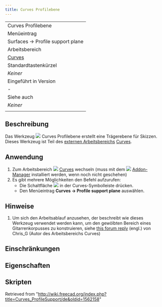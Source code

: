 ```yaml
---
title: Curves Profilebene
---
```

|  |
| --- |
| Curves Profilebene |
| Menüeintrag |
| Surfaces → Profile support plane |
| Arbeitsbereich |
| [Curves](/Curves_Workbench/de "Curves Workbench/de") |
| Standardtastenkürzel |
| *Keiner* |
| Eingeführt in Version |
| - |
| Siehe auch |
| *Keiner* |
|  |

## Beschreibung

Das Werkzeug ![](/images/Curves_ProfileSupport.svg) Curves Profilebene erstellt eine Trägerebene für Skizzen. Dieses Werkzeug ist Teil des [externen Arbeitsbereichs](/External_workbenches/de "External workbenches/de") [Curves](/Curves_Workbench/de "Curves Workbench/de").

## Anwendung

1. Zum Arbeitsbereich ![](/images/Curves_workbench_icon.svg) [Curves](/Curves_Workbench/de "Curves Workbench/de") wechseln (muss mit dem ![](/images/Std_AddonMgr.svg) [Addon-Manager](/Std_AddonMgr/de "Std AddonMgr/de") installiert werden, wenn noch nicht geschehen)
2. Es gibt mehrere Möglichkeiten den Befehl aufzurufen:
   * Die Schaltfläche ![](/images/Curves_ProfileSupport.svg) in der Curves-Symbolleiste drücken.
   * Den Menüeintrag **Curves → Profile support plane** auswählen.

## Hinweise

1. Um sich den Arbeitsablauf anzusehen, der beschreibt wie dieses Werkzeug verwendet werden kann, um den gewölbten Bereich eines Gitarrenkorpusses zu konstruieren, siehe [this forum reply](https://forum.freecadweb.org/viewtopic.php?f=3&t=22675&start=90#p203978) (engl.) von Chris\_G (Autor des Arbeitsbereichs Curves)

## Einschränkungen

## Eigenschaften

## Skripten

Retrieved from "<http://wiki.freecad.org/index.php?title=Curves_ProfileSupport/de&oldid=1562158>"